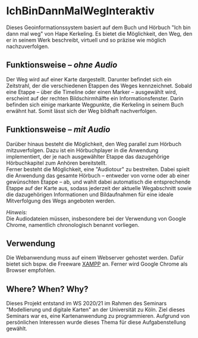 # IchBinDannMalWegInteraktiv

Dieses Geoinformationssystem basiert auf dem Buch und Hörbuch "Ich bin dann mal weg" von Hape Kerkeling. Es bietet die Möglichkeit, den Weg, den er in seinem Werk beschreibt, virtuell und so präzise wie möglich nachzuverfolgen.

## Funktionsweise – <i>ohne Audio</i>
Der Weg wird auf einer Karte dargestellt. Darunter befindet sich ein Zeitstrahl, der die verschiedenen Etappen des Weges kennzeichnet. Sobald eine Etappe – über die Timeline oder einen Marker – ausgewählt wird, erscheint auf der rechten Bildschirmhälfte ein Informationsfenster. Darin befinden sich einige markante Wegpunkte, die Kerkeling in seinem Buch erwähnt hat. Somit lässt sich der Weg bildhaft nachverfolgen.

## Funktionsweise – <i>mit Audio</i>
Darüber hinaus besteht die Möglichkeit, den Weg parallel zum Hörbuch mitzuverfolgen. Dazu ist ein Hörbuchplayer in die Anwendung implementiert, der je nach ausgewählter Etappe das dazugehörige Hörbuchkapitel zum Anhören bereitstellt.<br />
Ferner besteht die Möglichkeit, eine "Audiotour" zu bestreiten. Dabei spielt die Anwendung das gesamte Hörbuch – entweder von vorne oder ab einer gewünschten Etappe – ab, und wahlt dabei automatisch die entsprechende Etappe auf der Karte aus, sodass jederzeit der aktuelle Wegabschnitt sowie die dazugehörigen Informationen und Bildaufnahmen für eine ideale Mitverfolgung des Wegs angeboten werden.

<i>Hinweis:</i><br />
Die Audiodateien müssen, insbesondere bei der Verwendung von Google Chrome, namentlich chronologisch benannt vorliegen.

## Verwendung
Die Webanwendung muss auf einem Webserver gehostet werden. Dafür bietet sich bspw. die Freeware <a href="https://www.apachefriends.org/de/index.html">XAMPP</a> an. Ferner wird Google Chrome als Browser empfohlen.


## Where? When? Why?
Dieses Projekt entstand im WS 2020/21 im Rahmen des Seminars "Modellierung und digitale Karten" an der Universität zu Köln. Ziel dieses Seminars war es, eine Kartenanwendung zu programmieren. Aufgrund von persönlichen Interessen wurde dieses Thema für diese Aufgabenstellung gewählt.

